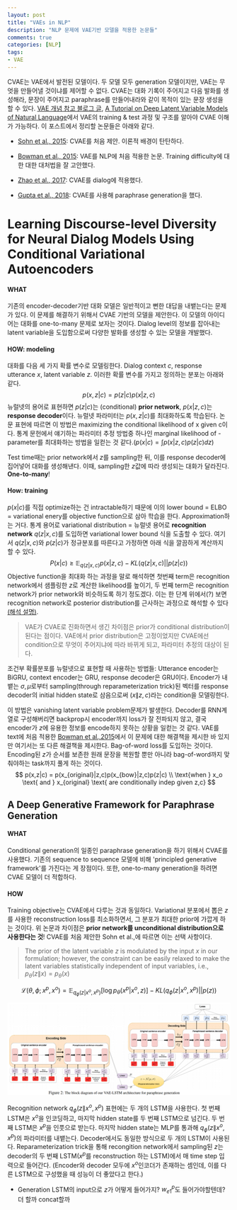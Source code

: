 ```yaml
---
layout: post
title: "VAEs in NLP"
description: "NLP 문제에 VAE기반 모델을 적용한 논문들"
comments: true
categories: [NLP]
tags:
- VAE
---
```




CVAE는 VAE에서 발전된 모델이다. 두 모델 모두 generation 모델이지만, VAE는 무엇을 만들어낼 것이냐를 제어할 수 없다. CVAE는 대화 기록이 주어지고 다음 발화를 생성해라, 문장이 주어지고 paraphrase를 만들어내라와 같이 목적이 있는 문장 생성을 할 수 있다. [VAE 개념 참고 블로그 글](https://jaan.io/what-is-variational-autoencoder-vae-tutorial/), [A Tutorial on Deep Latent Variable Models of Natural Language](https://arxiv.org/abs/1812.06834)에서 VAE의 training & test 과정 및 구조를 알아야 CVAE 이해가 가능하다. 이 포스트에서 정리할 논문들은 아래와 같다.

- [Sohn et al., 2015](https://papers.nips.cc/paper/5775-learning-structured-output-representation-using-deep-conditional-generative-models.pdf): CVAE를 처음 제안. 이론적 배경이 탄탄하다.
- [Bowman et al., 2015](https://arxiv.org/abs/1511.06349): VAE를 NLP에 처음 적용한 논문. Training difficulty에 대한 대한 대처법을 잘 고안했다.

- [Zhao et al., 2017](https://arxiv.org/abs/1703.10960): CVAE를 dialog에 적용했다. 
- [Gupta et al., 2018](https://arxiv.org/abs/1709.05074): CVAE를 사용해 paraphrase generation을 했다.



# Learning Discourse-level Diversity for Neural Dialog Models Using Conditional Variational Autoencoders

#### WHAT

기존의 encoder-decoder기반 대화 모델은 일반적이고 뻔한 대답을 내뱉는다는 문제가 있다. 이 문제를 해결하기 위해서 CVAE 기반의 모델을 제안한다. 이 모델의 아이디어는 대화를 one-to-many 문제로 보자는 것이다. Dialog level의 정보를 잡아내는 latent variable을 도입함으로써 다양한 발화를 생성할 수 있는 모델을 개발했다. 

#### HOW: modeling

대화를 다음 세 가지 확률 변수로 모델링한다. Dialog context $c$, response utterance $x$, latent variable $z$. 이러한 확률 변수를 가지고 정의하는 분포는 아래와 같다.
$$
p(x, z|c) = p(z|c)p(x|z,c)
$$
뉴럴넷의 용어로 표현하면 $p(z|c)​$는 (conditional) **prior network**, $p(x|z,c)​$는 **response decoder**이다. 뉴럴넷 파라미터는 $p(x,z|c)​$를 최대화하도록 학습된다. 논문 표현에 따르면 이 방법은 maximizing the conditional likelihood of x given c이다. 통계 문헌에서 얘기하는 파라미터 추정 방법중 하나인 marginal likelihood of -parameter를 최대화하는 방법을 일컫는 것 같다.($p(x|c) = \int p(x|z,c)p(z|c)dz​$)

Test time때는 prior network에서 $z​$를 sampling한 뒤, 이를 response decoder에 집어넣어 대화를 생성해낸다. 이때, sampling한 $z​$값에 따라 생성되는 대화가 달라진다. **One-to-many**!

#### How: training

$p(x|c)​$를 직접 optimize하는 건 intractable하기 때문에 이의 lower bound = ELBO = variational enery를 objective function으로 삼아 학습을 한다. Approximation하는 거다. 통계 용어로 variational distribution = 뉴럴넷 용어로 **recognition network** $q(z|x,c )​$ 를 도입하면 variational lower bound 식을 도출할 수 있다. 여기서 $q(z|x,c)​$와 $p(z|c)​$가 정규분포를 따른다고 가정하면 아래 식을 깔끔하게 계산까지 할 수 있다.
$$
P(x|c) \geq \mathbb{E}_{q(z|x,c)}{p(x|z,c)} - KL(q(z|x,c) || p(z|c))
$$
Objective function을 최대화 하는 과정을 말로 해석하면 첫번째 term은 recognition network에서 샘플링한 $z$로 계산한 likelihood를 높이기, 두 번째 term은 recognition network가 prior network와 비슷하도록 하기 정도겠다. 이는 한 단계 위에서(?) 보면 recognition network로 posterior distribution를 근사하는 과정으로 해석할 수 있다[(해석 설명)](https://www.edwith.org/bayesiandeeplearning/lecture/25284/).  

>  VAE가 CVAE로 진화하면서 생긴 차이점은 prior가 conditional distribution이 된다는 점이다. VAE에서 prior distribution은 고정이었지만 CVAE에선 condition으로 무엇이 주어지냐에 따라 바뀌게 되고, 파라미터 추정의 대상이 된다. 

조건부 확률분포를 뉴럴넷으로 표현할 때 사용하는 방법들: Utterance encoder는 BiGRU, context encoder는 GRU, response decoder은 GRU이다. Encoder가 내뱉는 $\sigma, \mu​$로부터 sampling(through reparameterization trick)된 벡터를 response decoder의 initial hidden state로 삼음으로써 $(x\|z, c)​$라는 condition을 모델링한다.

이 방법은 vanishing latent variable problem문제가 발생한다. Decoder를 RNN계열로 구성해버리면 backprop시 encoder까지 loss가 잘 전파되지 않고, 결국 encoder가 $z​$에 유용한 정보를 encode하지 못하는 상황을 일컫는 것 같다.  VAE를 text에 처음 적용한 [Bowman et al.,2015](https://arxiv.org/pdf/1511.06349.pdf)에서 이 문제에 대한 해결책을 제시한 바 있지만 여기서는 또 다른 해결책을 제시한다. Bag-of-word loss를 도입하는 것이다. Encoding된 $z​$가 순서를 보존한 원래 문장을 복원할 뿐만 아니라 bag-of-word까지 맞춰야하는 task까지 풀게 하는 것이다.
$$
p(x,z|c) = p(x_{original}|z,c)p(x_{bow}|z,c)p(z|c) \\
\text{when } x_o \text{ and } x_{original} \text{ are conditionally indep given z,c}
$$



## A Deep Generative Framework for Paraphrase Generation

#### WHAT

Conditional generation의 일종인 paraphrase generation을 하기 위해서 CVAE를 사용했다. 기존의 sequence to sequence 모델에 비해 'principled generative framework'를 가진다는 게 장점이다. 또한, one-to-many generation을 하려면 CVAE 모델이 더 적합하다.

#### HOW

Training objective는 CVAE에서 다루는 것과 동일하다. Variational 분포에서 뽑은 $z$ 를 사용한 reconstruction loss를 최소화하면서, 그 분포가 최대한 prior에 가깝게 하는 것이다. 위 논문과 차이점은 **prior network를 unconditional distribution으로 사용한다는 것**! CVAE를 처음 제안한 Sohn et al.,에 따르면 이는 선택 사항이다.

>  The prior of the latent variable $z$ is modulated by the input $x$ in our formulation; however, the constraint can be easily relaxed to make the latent variables statistically independent of input variables, i.e., $p_\theta(z\|x) =p_\theta(x)$

$$
\mathcal{L}(\theta, \phi; x^p, x^o) = \mathbb{E}_{q_{\phi}(z|x^o, x^p)}[\log{p_\theta(x^p | x^o, z)}] - KL(q_{\phi}(z|x^o, x^p)||p(z))
$$

![VAE-LSTM](\assets\img\gupta2018.PNG)

Recognition network $q_\phi(z\|x^o, x^p)$ 표현에는 두 개의 LSTM을 사용한다. 첫 번째 LSTM은 $x^o$을 인코딩하고, 마지막 hidden state를 두 번째 LSTM으로 넘긴다. 두 번째 LSTM은 $x^p$을 인풋으로 받는다. 마지막 hidden state는 MLP를 통과해 $q_\phi(z\|x^o, x^p)$의 파라미터를 내뱉는다. Decoder에서도 동일한 방식으로 두 개의 LSTM이 사용된다. Reparameterization trick을 통해 recongition network에서 sampling된 $z$는 decoder의 두 번째 LSTM($x^p$를 reconstruction 하는 LSTM)에서 매 time step 입력으로 들어간다. (Encoder와 decoder 모두에 $x^o​$인코더가 존재하는 셈인데, 이를 다른 LSTM으로 구성했을 때 성능이 더 좋았다고 한다.)

- Generation LSTM의 input으로 $z​$가 어떻게 들어가지? $w_{e1}^p​$도 들어가야할텐데? 더 할까 concat할까

